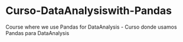 # Curso-DataAnalysiswith-Pandas
Course  where we use Pandas for DataAnalysis - Curso donde usamos Pandas para DataAnalysis
